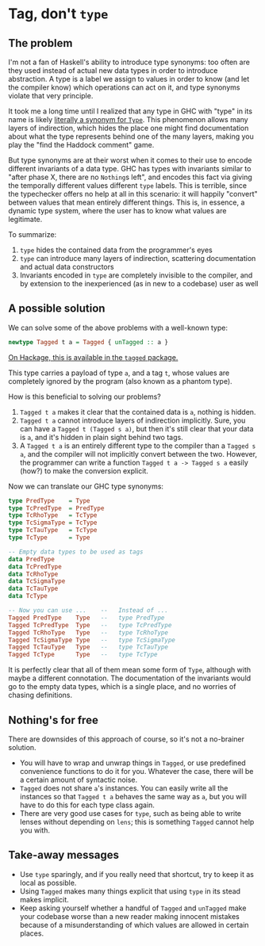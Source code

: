 Tag, don't `type`
=================



The problem
-----------

I'm not a fan of Haskell's ability to introduce type synonyms: too often are
they used instead of actual new data types in order to introduce abstraction.
A type is a label we assign to values in order to know (and let the compiler
know) which operations can act on it, and type synonyms violate that very
principle.

It took me a long time until I realized that any type in GHC with "type" in its
name is likely [literally a synonym for `Type`][typesyns]. This phenomenon
allows many layers of indirection, which hides the place one might find
documentation about what the type represents behind one of the many layers,
making you play the "find the Haddock comment" game.

But type synonyms are at their worst when it comes to their use to encode
different invariants of a data type. GHC has types with invariants similar to
"after phase X, there are no `Nothing`s left", and encodes this fact via giving
the temporally different values different `type` labels. This is terrible,
since the typechecker offers no help at all in this scenario: it will happily
"convert" between values that mean entirely different things. This is, in
essence, a dynamic type system, where the user has to know what values are
legitimate.

To summarize:

1. `type` hides the contained data from the programmer's eyes
2. `type` can introduce many layers of indirection, scattering documentation
   and actual data constructors
3. Invariants encoded in `type` are completely invisible to the compiler, and
   by extension to the inexperienced (as in new to a codebase) user as well



A possible solution
-------------------

We can solve some of the above problems with a well-known type:

```haskell
newtype Tagged t a = Tagged { unTagged :: a }
```

[On Hackage, this is available in the `tagged` package.][hack-tagged]

This type carries a payload of type `a`, and a tag `t`, whose values are
completely ignored by the program (also known as a phantom type).

How is this beneficial to solving our problems?

1. `Tagged t a` makes it clear that the contained data is `a`, nothing is hidden.
2. `Tagged t a` cannot introduce layers of indirection implicitly. Sure, you
   can have a `Tagged t (Tagged s a)`, but then it's still clear that your data
   is `a`, and it's hidden in plain sight behind two tags.
3. A `Tagged t a` is an entirely different type to the compiler than a
   `Tagged s a`, and the compiler will not implicitly convert between the two.
   However, the programmer can write a function `Tagged t a -> Tagged s a`
   easily (how?) to make the conversion explicit.

Now we can translate our GHC type synonyms:

```haskell
type PredType    = Type
type TcPredType  = PredType
type TcRhoType   = TcType
type TcSigmaType = TcType
type TcTauType   = TcType
type TcType      = Type
```

```haskell
-- Empty data types to be used as tags
data PredType
data TcPredType
data TcRhoType
data TcSigmaType
data TcTauType
data TcType

-- Now you can use ...    --   Instead of ...
Tagged PredType    Type   --   type PredType
Tagged TcPredType  Type   --   type TcPredType
Tagged TcRhoType   Type   --   type TcRhoType
Tagged TcSigmaType Type   --   type TcSigmaType
Tagged TcTauType   Type   --   type TcTauType
Tagged TcType      Type   --   type TcType
```

It is perfectly clear that all of them mean some form of `Type`, although with
maybe a different connotation. The documentation of the invariants would go to
the empty data types, which is a single place, and no worries of chasing
definitions.



Nothing's for free
------------------

There are downsides of this approach of course, so it's not a no-brainer
solution.

- You will have to wrap and unwrap things in `Tagged`, or use predefined
  convenience functions to do it for you. Whatever the case, there will be a
  certain amount of syntactic noise.
- `Tagged` does not share `a`'s instances. You can easily write all the
  instances so that `Tagged t a` behaves the same way as `a`, but you will have
  to do this for each type class again.
- There are very good use cases for `type`, such as being able to write lenses
  without depending on `lens`; this is something `Tagged` cannot help you with.



Take-away messages
------------------

- Use `type` sparingly, and if you really need that shortcut, try to keep it as
  local as possible.
- Using `Tagged` makes many things explicit that using `type` in its stead
  makes implicit.
- Keep asking yourself whether a handful of `Tagged` and `unTagged` make your
  codebase worse than a new reader making innocent mistakes because of a
  misunderstanding of which values are allowed in certain places.




[typesyns]: https://downloads.haskell.org/~ghc/latest/docs/html/libraries/ghc-7.10.2/TcType.html
[hack-tagged]: http://hackage.haskell.org/package/tagged
[rnm]: https://downloads.haskell.org/~ghc/latest/docs/html/libraries/ghc-7.10.2/TcRnTypes.html#t:RnM
